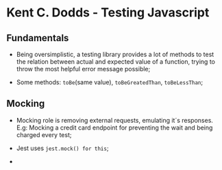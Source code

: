 # Kent C. Dodds - Testing Javascript


## Fundamentals

* Being oversimplistic, a testing library provides a lot of methods to test the relation between actual and expected value of a function, trying to throw the most helpful error message possible;

* Some methods: `toBe`(same value), `toBeGreatedThan`, `toBeLessThan`;


## Mocking

* Mocking role is removing external requests, emulating it´s responses. E.g: Mocking a credit card endpoint for preventing the wait and being charged every test;

* Jest uses `jest.mock() for this`;

* 




